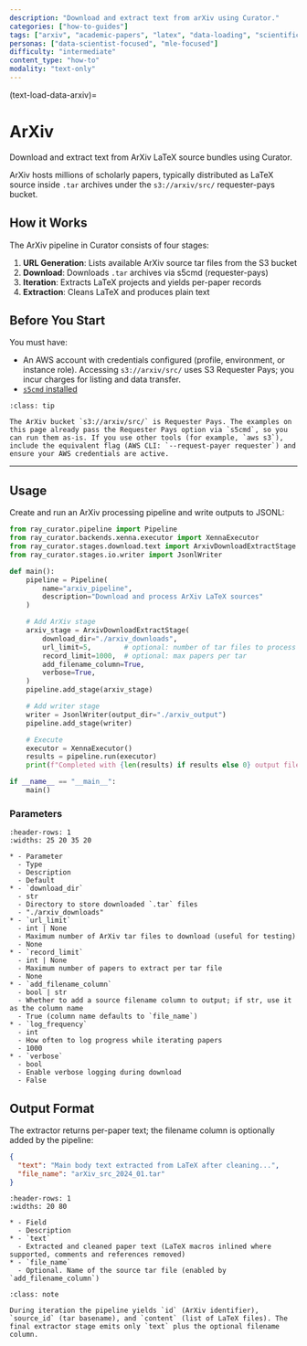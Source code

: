 ```yaml
---
description: "Download and extract text from arXiv using Curator."
categories: ["how-to-guides"]
tags: ["arxiv", "academic-papers", "latex", "data-loading", "scientific-data"]
personas: ["data-scientist-focused", "mle-focused"]
difficulty: "intermediate"
content_type: "how-to"
modality: "text-only"
---
```


(text-load-data-arxiv)=

# ArXiv

Download and extract text from ArXiv LaTeX source bundles using Curator.

ArXiv hosts millions of scholarly papers, typically distributed as LaTeX source inside `.tar` archives under the `s3://arxiv/src/` requester-pays bucket.

## How it Works

The ArXiv pipeline in Curator consists of four stages:

1. **URL Generation**: Lists available ArXiv source tar files from the S3 bucket
2. **Download**: Downloads `.tar` archives via s5cmd (requester-pays)
3. **Iteration**: Extracts LaTeX projects and yields per-paper records
4. **Extraction**: Cleans LaTeX and produces plain text

## Before You Start

You must have:

- An AWS account with credentials configured (profile, environment, or instance role). Accessing `s3://arxiv/src/` uses S3 Requester Pays; you incur charges for listing and data transfer.
- [`s5cmd` installed](https://github.com/peak/s5cmd)

```{admonition} S3 Requester Pays
:class: tip

The ArXiv bucket `s3://arxiv/src/` is Requester Pays. The examples on this page already pass the Requester Pays option via `s5cmd`, so you can run them as-is. If you use other tools (for example, `aws s3`), include the equivalent flag (AWS CLI: `--request-payer requester`) and ensure your AWS credentials are active.
```

---

## Usage

Create and run an ArXiv processing pipeline and write outputs to JSONL:

```python
from ray_curator.pipeline import Pipeline
from ray_curator.backends.xenna.executor import XennaExecutor
from ray_curator.stages.download.text import ArxivDownloadExtractStage
from ray_curator.stages.io.writer import JsonlWriter

def main():
    pipeline = Pipeline(
        name="arxiv_pipeline",
        description="Download and process ArXiv LaTeX sources"
    )

    # Add ArXiv stage
    arxiv_stage = ArxivDownloadExtractStage(
        download_dir="./arxiv_downloads",
        url_limit=5,        # optional: number of tar files to process
        record_limit=1000,  # optional: max papers per tar
        add_filename_column=True,
        verbose=True,
    )
    pipeline.add_stage(arxiv_stage)

    # Add writer stage
    writer = JsonlWriter(output_dir="./arxiv_output")
    pipeline.add_stage(writer)

    # Execute
    executor = XennaExecutor()
    results = pipeline.run(executor)
    print(f"Completed with {len(results) if results else 0} output files")

if __name__ == "__main__":
    main()
```

### Parameters

```{list-table} ArxivDownloadExtractStage Parameters
:header-rows: 1
:widths: 25 20 35 20

* - Parameter
  - Type
  - Description
  - Default
* - `download_dir`
  - str
  - Directory to store downloaded `.tar` files
  - "./arxiv_downloads"
* - `url_limit`
  - int | None
  - Maximum number of ArXiv tar files to download (useful for testing)
  - None
* - `record_limit`
  - int | None
  - Maximum number of papers to extract per tar file
  - None
* - `add_filename_column`
  - bool | str
  - Whether to add a source filename column to output; if str, use it as the column name
  - True (column name defaults to `file_name`)
* - `log_frequency`
  - int
  - How often to log progress while iterating papers
  - 1000
* - `verbose`
  - bool
  - Enable verbose logging during download
  - False
```

## Output Format

The extractor returns per-paper text; the filename column is optionally added by the pipeline:

```json
{
  "text": "Main body text extracted from LaTeX after cleaning...",
  "file_name": "arXiv_src_2024_01.tar"  
}
```

```{list-table} Output Fields
:header-rows: 1
:widths: 20 80

* - Field
  - Description
* - `text`
  - Extracted and cleaned paper text (LaTeX macros inlined where supported, comments and references removed)
* - `file_name`
  - Optional. Name of the source tar file (enabled by `add_filename_column`)
```

```{admonition} Intermediate Fields
:class: note

During iteration the pipeline yields `id` (ArXiv identifier), `source_id` (tar basename), and `content` (list of LaTeX files). The final extractor stage emits only `text` plus the optional filename column.
```

